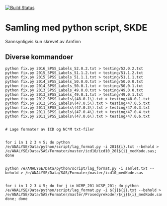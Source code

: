 [![Build Status](https://travis-ci.org/SKDE-Analyse/python-scripts.svg?branch=master)](https://travis-ci.org/SKDE-Analyse/python-scripts/builds)

# Samling med python script, SKDE

Sannsynligvis kun skrevet av Arnfinn

## Diverse kommandoer

```
python fix.py 2016_SPSS_Labels_52.0.2.txt > testing/52.0.2.txt
python fix.py 2015_SPSS_Labels_51.1.2.txt > testing/51.1.2.txt
python fix.py 2015_SPSS_Labels_51.1.1.txt > testing/51.1.1.txt
python fix.py 2014_SPSS_Labels_50.0.0.txt > testing/50.0.0.txt
python fix.py 2014_SPSS_Labels_50.0.1.txt > testing/50.0.1.txt
python fix.py 2013_SPSS_Labels_49.0.0.txt > testing/49.0.0.txt
python fix.py 2013_SPSS_Labels_49.0.1.txt > testing/49.0.1.txt
python fix.py 2012_SPSS_Labels\(48.0.1\).txt > testing/48.0.1.txt
python fix.py 2012_SPSS_Labels\(47.0.5\).txt > testing/47.0.5.txt
python fix.py 2011_SPSS_Labels\(47.0.3\).txt > testing/47.0.3.txt
python fix.py 2011_SPSS_Labels\(47.0.4\).txt > testing/47.0.4.txt
python fix.py 2011_SPSS_Labels\(47.0.6\).txt > testing/47.0.6.txt


# Lage formater av ICD og NC*M txt-filer


for i in 1 2 3 4 5; do python /e/ANALYSE/Data/python/script/lag_format.py -i 201${i}.txt --behold > /e/ANALYSE/Data/SAS/Formater/master/icd10/icd10_201${i}_medKode.sas; done


python /e/ANALYSE/Data/python/script/lag_format.py -i samlet.txt --behold > /e/ANALYSE/Data/SAS/Formater/master/icd10_medKode.sas


for i in 1 2 3 4 5; do for j in NCMP_201 NCSP_201; do python /e/ANALYSE/Data/python/script/lag_format.py -i ${j}${i}.txt --behold > /e/ANALYSE/Data/SAS/Formater/master/Prosedyrekoder/${j}${i}_medKode.sas; done; done
```
